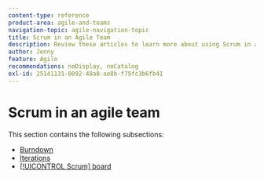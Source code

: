 ```yaml
---
content-type: reference
product-area: agile-and-teams
navigation-topic: agile-navigation-topic
title: Scrum in an Agile Team
description: Review these articles to learn more about using Scrum in an agile team.
author: Jenny
feature: Agile
recommendations: noDisplay, noCatalog
exl-id: 25141131-0092-48a8-ae8b-f75fc3b6fb41
---
```

# Scrum in an agile team

This section contains the following subsections:

* [Burndown](../../agile/use-scrum-in-an-agile-team/burndown/burndown.md) 
* [Iterations](../../agile/use-scrum-in-an-agile-team/iterations/iterations.md) 
* [[!UICONTROL Scrum] board](../../agile/use-scrum-in-an-agile-team/scrum-board/scrum-board.md)

